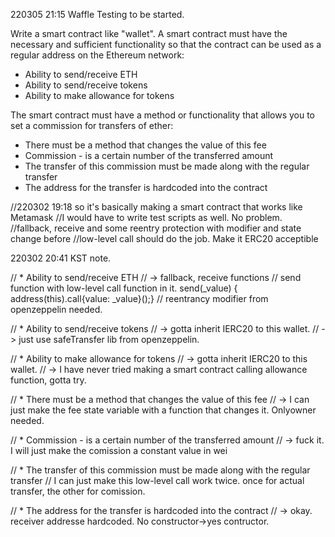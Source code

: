 220305 21:15 Waffle Testing to be started. 
 
 
 Write a smart contract like "wallet".
 A smart contract must have the necessary and sufficient functionality so that the contract can be used as a regular address on the Ethereum network:
 * Ability to send/receive ETH
 * Ability to send/receive tokens
 * Ability to make allowance for tokens

 The smart contract must have a method or functionality that allows you to set a commission for transfers of ether:
 * There must be a method that changes the value of this fee
 * Commission - is a certain number of the transferred amount
 * The transfer of this commission must be made along with the regular transfer
 * The address for the transfer is hardcoded into the contract

 //220302 19:18 so it's basically making a smart contract that works like Metamask
 //I would have to write test scripts as well. No problem.
 //fallback, receive and some reentry protection with modifier and state change before
 //low-level call should do the job. Make it ERC20 acceptible


220302 20:41 KST note.

 //  * Ability to send/receive ETH
// -> fallback, receive functions
// send function with low-level call function in it. send(_value) { address(this).call{value: _value}();}
// reentrancy modifier from openzeppelin needed.

//  * Ability to send/receive tokens
// -> gotta inherit IERC20 to this wallet.
// -> just use safeTransfer lib from openzeppelin.

//  * Ability to make allowance for tokens
// -> gotta inherit IERC20 to this wallet.
// -> I have never tried making a smart contract calling allowance function, gotta try.

//  * There must be a method that changes the value of this fee
// -> I can just make the fee state variable with  a function that changes it. Onlyowner needed.

//  * Commission - is a certain number of the transferred amount
// -> fuck it. I will just make the comission a constant value in wei

//  * The transfer of this commission must be made along with the regular transfer
// I can just make this low-level call work twice. once for actual transfer, the other for comission.

//  * The address for the transfer is hardcoded into the contract
// -> okay. receiver addresse hardcoded. No constructor->yes contructor.